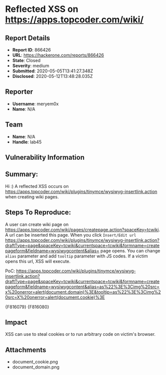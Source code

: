# Reflected XSS on https://apps.topcoder.com/wiki/

## Report Details
- **Report ID**: 866426
- **URL**: https://hackerone.com/reports/866426
- **State**: Closed
- **Severity**: medium
- **Submitted**: 2020-05-05T13:41:27.348Z
- **Disclosed**: 2020-05-12T13:48:28.035Z

## Reporter
- **Username**: meryem0x
- **Name**: N/A

## Team
- **Name**: N/A
- **Handle**: lab45

## Vulnerability Information
## Summary:
Hi :)  A reflected XSS occurs on https://apps.topcoder.com/wiki/plugins/tinymce/wysiwyg-insertlink.action when creating wiki pages.

## Steps To Reproduce:

A user can create wiki page on https://apps.topcoder.com/wiki/pages/createpage.action?spaceKey=tcwiki. A url can be inserted this page. When you click `Insert/Edit url` https://apps.topcoder.com/wiki/plugins/tinymce/wysiwyg-insertlink.action?draftType=page&spaceKey=tcwiki&currentspace=tcwiki&formname=createpageform&fieldname=wysiwygcontent&alias= page opens. You can change `alias` parameter and add `tooltip` parameter with JS codes. If a victim opens this url, XSS will execute. 

PoC:
https://apps.topcoder.com/wiki/plugins/tinymce/wysiwyg-insertlink.action?draftType=page&spaceKey=tcwiki&currentspace=tcwiki&formname=createpageform&fieldname=wysiwygcontent&alias=as%22%3E%3Cimg%20src=x%20onerror=alert(document.domain)%3E&tooltip=as%22%3E%3Cimg%20src=X%20onerror=alert(document.cookie)%3E

{F816079}
{F816080}

## Impact

XSS can use to steal cookies or to run arbitrary code on victim's browser.

## Attachments
- document_cookie.png
- document_domain.png
